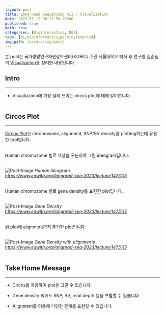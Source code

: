 ```yaml
---
layout: post
title: Long Read Sequencing VII - Visualization
date: 2023-07-12 08:12:50 +0900
published: true
math: true
categories: [Bioinformatics, NGS]
tags: [BI,bioinformatics,pacbio,longread]
img_path: /assets/img/post/
---
```


본 post는 국가생명연구자원정보센터(KOBIC) 주관 서울대학교 박사 후 연구원 김준님의 [Visualization](https://www.edwith.org/longread-seq-2023/lecture/1475115, "Visualization")를 정리한 내용입니다.


## Intro
***

* Visualization에 가장 널리 쓰이는 circos plot에 대해 알아봅니다.
<br><br>


## Circos Plot
***

[Circos Plot](http://circos.ca/, "Circos Plot")은 chromosome, alignment, SNP/SV density를 plotting하는데 유용한 tool입니다.
<br><br>


Human chromosome 별로 색상을 구분하여 그린 ideogram입니다.
<br><br>


![Post-Image](longread19.png)
_Human Ideogram<br>
https://www.edwith.org/longread-seq-2023/lecture/1475115_
<br><br>


Human chromosome 별로 gene density를 표현한 plot입니다.
<br><br>


![Post-Image](longread20.png)
_Gene Density<br>
https://www.edwith.org/longread-seq-2023/lecture/1475115_
<br><br>


위 plot에 alignment까지 추가한 plot입니다.
<br><br>


![Post-Image](longread21.png)
_Gene Density with alignments<br>
https://www.edwith.org/longread-seq-2023/lecture/1475115_
<br><br>


## Take Home Message
***

* Circos를 이용하여 plot을 그릴 수 있습니다.

* Gene density 외에도 SNP, SV, read depth 등을 포함할 수 있습니다.

* Alignment를 이용해 다양한 관계를 표현할 수 있습니다.